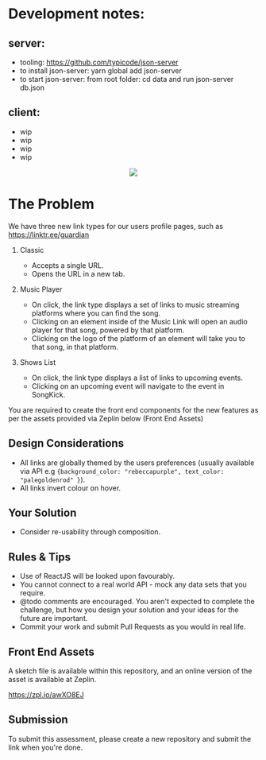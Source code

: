 # Development notes:
## server:
- tooling: https://github.com/typicode/json-server
- to install json-server: yarn global add json-server
- to start json-server: from root folder: cd data and run json-server db.json
## client:
- wip
- wip
- wip
- wip

<p align="center">
  <img src="https://github.com/blstrco/linktr.ee-backend-assessment/raw/master/Screen%20Shot%202019-07-08%20at%202.09.47%20pm.png">
</p>

# The Problem
We have three new link types for our users profile pages, such as https://linktr.ee/guardian

1. Classic
	- Accepts a single URL.
	- Opens the URL in a new tab.

2. Music Player
	- On click, the link type displays a set of links to music streaming platforms where you can find the song.
	- Clicking on an element inside of the Music Link will open an audio player for that song, powered by that platform.
	- Clicking on the logo of the platform of an element will take you to that song, in that platform.

3. Shows List
	- On click, the link type displays a list of links to upcoming events.
	- Clicking on an upcoming event will navigate to the event in SongKick.

You are required to create the front end components for the new features as per the assets provided via Zeplin below (Front End Assets)

## Design Considerations
  - All links are globally themed by the users preferences (usually available via API e.g `{background_color: "rebeccapurple", text_color:  "palegoldenrod" }`).
  - All links invert colour on hover.

## Your Solution

- Consider re-usability through composition.


## Rules & Tips
- Use of ReactJS will be looked upon favourably.
- You cannot connect to a real world API - mock any data sets that you require.
- @todo comments are encouraged. You aren't expected to complete the challenge, but how you design your solution and your ideas for the future are important.
- Commit your work and submit Pull Requests as you would in real life.

## Front End Assets
A sketch file is available within this repository, and an online version of the asset is available at Zeplin.

https://zpl.io/awXO8EJ

## Submission
To submit this assessment, please create a new repository and submit the link when you're done.
